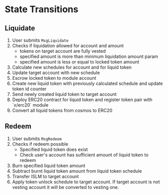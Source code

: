 <!--
order: 3
-->

# State Transitions

## Liquidate

1. User submits `MsgLiquidate`
2. Checks if liquidation allowed for account and amount
   - tokens on target account are fully vested
   - specified amount is more than minimum liquidation amount param
   - specified amount is less or equal to locked token amount
3. Calculate new schedules for account and for liquid token
4. Update target account with new schedule
5. Escrow locked token to module account
6. Create new liquid token with previously calculated schedule and update token id counter
7. Send newly created liquid token to target account
8. Deploy ERC20 contract for liquid token and register token pair with \`x/erc20\` module
9. Convert all liquid tokens from cosmos to ERC20

## Redeem

1. User submits `MsgRedeem`
2. Checks if redeem possible
   - Specified liquid token does exist
   - Check user's account has sufficient amount of liquid token to redeem
3. Burn specified liquid token amount
4. Subtract burnt liquid token amount from liquid token schedule
5. Transfer ISLM to target account
6. Apply token unlock schedule to target account. If target account is not vesting account it will be converted to vesting one.